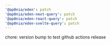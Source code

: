 ```yaml
---
'@ap0nia/eden': patch
'@ap0nia/eden-next-query': patch
'@ap0nia/eden-react-query': patch
'@ap0nia/eden-svelte-query': patch
---
```


chore: version bump to test github actions release
